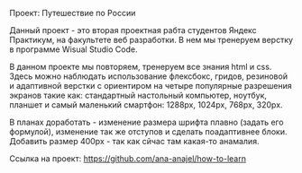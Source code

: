 Проект: Путешествие по России

Данный проект - это вторая проектная рабта студентов Яндекс Практикум, на факультете веб разработки. В нем мы тренеруем верстку в программе Wisual Studio Code.

В данном проекте мы повторяем, тренеруем все знания html  и css. Здесь можно наблюдать использование флексбокс, гридов, резиновой и адаптивной верстки с ориентиром на четыре популярные разрешения экранов такие как: стандартный настольный компьютер, ноутбук, планшет и самый маленький смартфон: 1288px, 1024px, 768px, 320px.

В планах доработать - изменение размера шрифта плавно (задать его формулой), изменение так же отступов и сделать поадаптивнее блоки. Добавить размер 400px - так как сйчас там какая-то анамалия.

Ссылка на проект: https://github.com/ana-anajel/how-to-learn